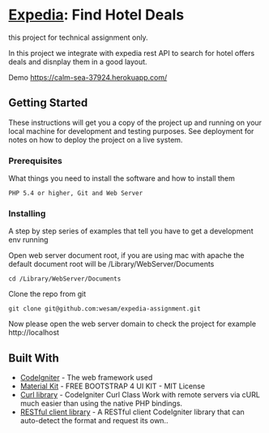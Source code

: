# <a href="https://www.expedia.com/" target="_blank">Expedia</a>: Find Hotel Deals

this project for technical assignment only.

In this project we integrate with expedia rest API to search for hotel offers deals and disnplay them in a good layout.

Demo <a href="https://calm-sea-37924.herokuapp.com/">https://calm-sea-37924.herokuapp.com/</a>

## Getting Started

These instructions will get you a copy of the project up and running on your local machine for development and testing purposes. See deployment for notes on how to deploy the project on a live system.

### Prerequisites

What things you need to install the software and how to install them

```
PHP 5.4 or higher, Git and Web Server
```

### Installing

A step by step series of examples that tell you have to get a development env running

Open web server document root, if you are using mac with apache the default document root will be /Library/WebServer/Documents

```
cd /Library/WebServer/Documents
```

Clone the repo from git

```
git clone git@github.com:wesam/expedia-assignment.git
```

Now please open the web server domain to check the project for example http://localhost

## Built With

* [CodeIgniter](https://codeigniter.com) - The web framework used
* [Material Kit](https://maven.apache.org/) - FREE BOOTSTRAP 4 UI KIT - MIT License
* [Curl library](http://philsturgeon.co.uk/code/codeigniter-curl) - CodeIgniter Curl Class Work with remote servers via cURL much easier than using the native PHP bindings.
* [RESTful client library](https://github.com/philsturgeon/codeigniter-restclient) - A RESTful client CodeIgniter library that can auto-detect the format and request its own..
